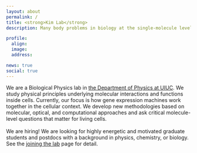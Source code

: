 ```yaml
---
layout: about
permalink: /
title: <strong>Kim Lab</strong> 
description: Many body problems in biology at the single-molecule level 

profile:
  align: 
  image: 
  address: 

news: true
social: true
---
```


We are a Biological Physics lab in <a href='https://physics.illinois.edu/people/directory/profile/sangjin' target='_blank'>the Department of Physics at UIUC</a>. We study physical principles underlying molecular interactions and functions inside cells. Currently, our focus is how gene expression machines work together in the cellular context. We develop new methodologies based on molecular, optical, and computational approaches and ask critical molecule-level questions that matter for living cells. 
<br>
<br>
We are hiring! We are looking for highly energetic and motivated graduate students and postdocs with a background in physics, chemistry, or biology.
See the <a href="/joining">joining the lab</a> page for detail.
